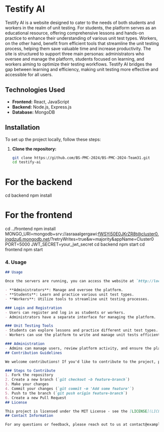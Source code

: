 # Testify AI

Testify AI is a website designed to cater to the needs of both students and workers in the realm of unit testing. For students, the platform serves as an educational resource, offering comprehensive lessons and hands-on practice to enhance their understanding of various unit test types. Workers, on the other hand, benefit from efficient tools that streamline the unit testing process, helping them save valuable time and increase productivity. The site is structured to support three main personas: administrators who oversee and manage the platform, students focused on learning, and workers aiming to optimize their testing workflows. Testify AI bridges the gap between learning and efficiency, making unit testing more effective and accessible for all users.
## Technologies Used

- **Frontend:** React, JavaScript
- **Backend:** Node.js, Express.js
- **Database:** MongoDB
## Installation

To set up the project locally, follow these steps:

1. **Clone the repository:**
   ```bash
   git clone https://github.com/BS-PMC-2024/BS-PMC-2024-Team31.git
   cd testify-ai
# For the backend
cd backend
npm install

# For the frontend
cd ../frontend
npm install
MONGO_URI=mongodb+srv://asraaalgergawi:fWSYi50E0JKrZR8t@cluster0.jnqdzu6.mongodb.net/?retryWrites=true&w=majority&appName=Cluster0
PORT=5000
JWT_SECRET=your_jwt_secret
cd backend
npm start
cd frontend
npm start

### 4. Usage
```markdown
## Usage

Once the servers are running, you can access the website at `http://localhost:3000`. The website supports three main types of users:

- **Administrators**: Manage and oversee the platform.
- **Students**: Learn and practice various unit test types.
- **Workers**: Utilize tools to streamline unit testing processes.

### Login and Registration
- Users can register and log in as students or workers.
- Administrators have a separate interface for managing the platform.

### Unit Testing Tools
- Students can explore lessons and practice different unit test types.
- Workers can use the platform to write and manage unit tests efficiently.

### Administration
- Admins can manage users, review platform activity, and ensure the platform runs smoothly.
## Contribution Guidelines

We welcome contributions! If you'd like to contribute to the project, please fork the repository and use a feature branch. Pull requests are warmly welcome.

### Steps to Contribute
1. Fork the repository
2. Create a new branch (`git checkout -b feature-branch`)
3. Make your changes
4. Commit your changes (`git commit -m 'Add some feature'`)
5. Push to the branch (`git push origin feature-branch`)
6. Create a new Pull Request
## License

This project is licensed under the MIT License - see the [LICENSE](LICENSE) file for details.
## Contact Information

For any questions or feedback, please reach out to us at contact@example.com.

